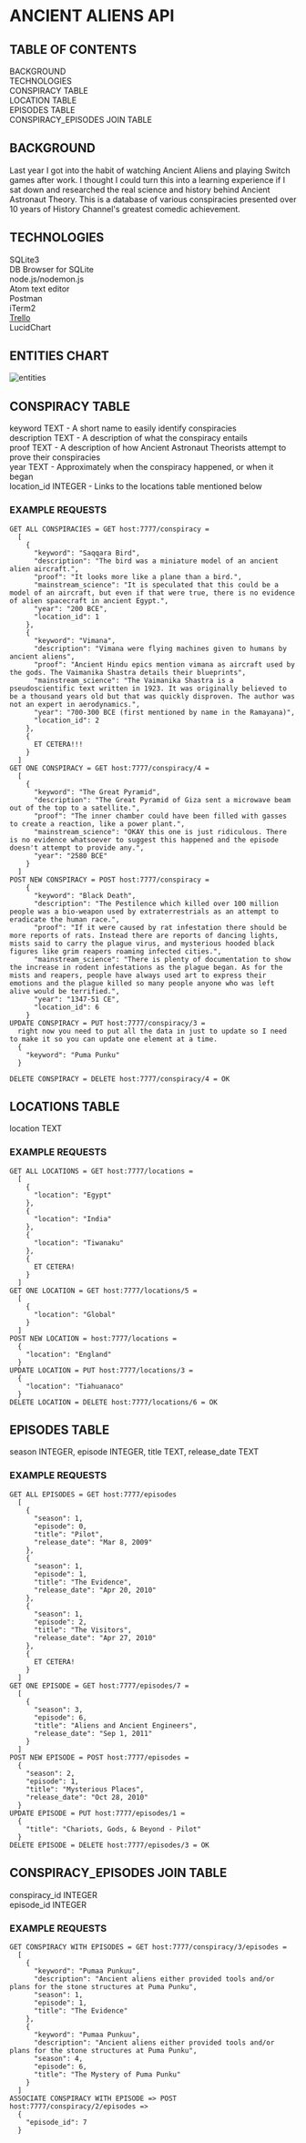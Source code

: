 # ANCIENT ALIENS API

## TABLE OF CONTENTS
  BACKGROUND   
  TECHNOLOGIES    
  CONSPIRACY TABLE   
  LOCATION TABLE   
  EPISODES TABLE   
  CONSPIRACY_EPISODES JOIN TABLE   

## BACKGROUND
Last year I got into the habit of watching Ancient Aliens and playing Switch games after work. I thought I could turn this into a learning experience if I sat down and researched the real science and history behind Ancient Astronaut Theory. This is a database of various conspiracies presented over 10 years of History Channel's greatest comedic achievement.

## TECHNOLOGIES
  SQLite3   
  DB Browser for SQLite   
  node.js/nodemon.js   
  Atom text editor   
  Postman   
  iTerm2   
  [Trello](https://trello.com/b/yDqEG0Df/conspiracy-api)    
  LucidChart

## ENTITIES CHART

![entities](/images/entities.jpg)

## CONSPIRACY TABLE
  keyword TEXT - A short name to easily identify conspiracies   
  description TEXT - A description of what the conspiracy entails   
  proof TEXT - A description of how Ancient Astronaut Theorists attempt to prove their conspiracies   
  year TEXT - Approximately when the conspiracy happened, or when it began   
  location_id INTEGER - Links to the locations table mentioned below   

### EXAMPLE REQUESTS
    GET ALL CONSPIRACIES = GET host:7777/conspiracy =
      [
        {
          "keyword": "Saqqara Bird",
          "description": "The bird was a miniature model of an ancient alien aircraft.",
          "proof": "It looks more like a plane than a bird.",
          "mainstream_science": "It is speculated that this could be a model of an aircraft, but even if that were true, there is no evidence of alien spacecraft in ancient Egypt.",
          "year": "200 BCE",
          "location_id": 1
        },
        {
          "keyword": "Vimana",
          "description": "Vimana were flying machines given to humans by ancient aliens",
          "proof": "Ancient Hindu epics mention vimana as aircraft used by the gods. The Vaimanika Shastra details their blueprints",
          "mainstream_science": "The Vaimanika Shastra is a pseudoscientific text written in 1923. It was originally believed to be a thousand years old but that was quickly disproven. The author was not an expert in aerodynamics.",
          "year": "700-300 BCE (first mentioned by name in the Ramayana)",
          "location_id": 2
        },
        {
          ET CETERA!!!
        }
      ]
    GET ONE CONSPIRACY = GET host:7777/conspiracy/4 =
      [
        {
          "keyword": "The Great Pyramid",          
          "description": "The Great Pyramid of Giza sent a microwave beam out of the top to a satellite.",
          "proof": "The inner chamber could have been filled with gasses to create a reaction, like a power plant.",
          "mainstream_science": "OKAY this one is just ridiculous. There is no evidence whatsoever to suggest this happened and the episode doesn't attempt to provide any.",
          "year": "2580 BCE"
        }
      ]
    POST NEW CONSPIRACY = POST host:7777/conspiracy =
        {
          "keyword": "Black Death",
          "description": "The Pestilence which killed over 100 million people was a bio-weapon used by extraterrestrials as an attempt to eradicate the human race.",
          "proof": "If it were caused by rat infestation there should be more reports of rats. Instead there are reports of dancing lights, mists said to carry the plague virus, and mysterious hooded black figures like grim reapers roaming infected cities.",
          "mainstream_science": "There is plenty of documentation to show the increase in rodent infestations as the plague began. As for the mists and reapers, people have always used art to express their emotions and the plague killed so many people anyone who was left alive would be terrified.",
          "year": "1347-51 CE",
          "location_id": 6
        }
    UPDATE CONSPIRACY = PUT host:7777/conspiracy/3 =
      right now you need to put all the data in just to update so I need to make it so you can update one element at a time.
      {
        "keyword": "Puma Punku"
      }

    DELETE CONSPIRACY = DELETE host:7777/conspiracy/4 = OK

## LOCATIONS TABLE
  location TEXT

### EXAMPLE REQUESTS
    GET ALL LOCATIONS = GET host:7777/locations =
      [
        {
          "location": "Egypt"
        },
        {
          "location": "India"
        },
        {
          "location": "Tiwanaku"
        },
        {
          ET CETERA!
        }
      ]
    GET ONE LOCATION = GET host:7777/locations/5 =
      [
        {
          "location": "Global"
        }
      ]
    POST NEW LOCATION = host:7777/locations =
      {
        "location": "England"
      }
    UPDATE LOCATION = PUT host:7777/locations/3 =
      {
        "location": "Tiahuanaco"
      }
    DELETE LOCATION = DELETE host:7777/locations/6 = OK

## EPISODES TABLE
  season INTEGER,
  episode INTEGER,
  title TEXT,
  release_date TEXT

### EXAMPLE REQUESTS
    GET ALL EPISODES = GET host:7777/episodes
      [
        {
          "season": 1,
          "episode": 0,
          "title": "Pilot",
          "release_date": "Mar 8, 2009"
        },
        {
          "season": 1,
          "episode": 1,
          "title": "The Evidence",
          "release_date": "Apr 20, 2010"
        },
        {
          "season": 1,
          "episode": 2,
          "title": "The Visitors",
          "release_date": "Apr 27, 2010"
        },
        {
          ET CETERA!
        }
      ]
    GET ONE EPISODE = GET host:7777/episodes/7 =
      [
        {
          "season": 3,
          "episode": 6,
          "title": "Aliens and Ancient Engineers",
          "release_date": "Sep 1, 2011"
        }
      ]
    POST NEW EPISODE = POST host:7777/episodes =
      {
        "season": 2,
        "episode": 1,
        "title": "Mysterious Places",
        "release_date": "Oct 28, 2010"
      }
    UPDATE EPISODE = PUT host:7777/episodes/1 =
      {
        "title": "Chariots, Gods, & Beyond - Pilot"
      }
    DELETE EPISODE = DELETE host:7777/episodes/3 = OK

## CONSPIRACY_EPISODES JOIN TABLE
  conspiracy_id INTEGER   
  episode_id INTEGER   

### EXAMPLE REQUESTS
    GET CONSPIRACY WITH EPISODES = GET host:7777/conspiracy/3/episodes =
      [
        {
          "keyword": "Pumaa Punkuu",
          "description": "Ancient aliens either provided tools and/or plans for the stone structures at Puma Punku",
          "season": 1,
          "episode": 1,
          "title": "The Evidence"
        },
        {
          "keyword": "Pumaa Punkuu",
          "description": "Ancient aliens either provided tools and/or plans for the stone structures at Puma Punku",
          "season": 4,
          "episode": 6,
          "title": "The Mystery of Puma Punku"
        }
      ]
    ASSOCIATE CONSPIRACY WITH EPISODE => POST host:7777/conspiracy/2/episodes =>
      {
        "episode_id": 7
      }
